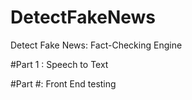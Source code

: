 # DetectFakeNews
Detect Fake News: Fact-Checking Engine 

#Part 1 : Speech to Text

#Part #: Front End testing